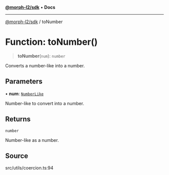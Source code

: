 [**@morph-l2/sdk**](../README.md) • **Docs**

***

[@morph-l2/sdk](../globals.md) / toNumber

# Function: toNumber()

> **toNumber**(`num`): `number`

Converts a number-like into a number.

## Parameters

• **num**: [`NumberLike`](../type-aliases/NumberLike.md)

Number-like to convert into a number.

## Returns

`number`

Number-like as a number.

## Source

src/utils/coercion.ts:94
